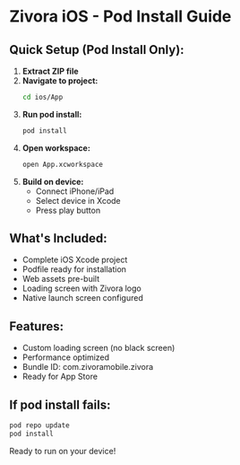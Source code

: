 # Zivora iOS - Pod Install Guide

## Quick Setup (Pod Install Only):

1. **Extract ZIP file**
2. **Navigate to project:**
   ```bash
   cd ios/App
   ```
3. **Run pod install:**
   ```bash
   pod install
   ```
4. **Open workspace:**
   ```bash
   open App.xcworkspace
   ```
5. **Build on device:**
   - Connect iPhone/iPad
   - Select device in Xcode
   - Press play button

## What's Included:
- Complete iOS Xcode project
- Podfile ready for installation
- Web assets pre-built
- Loading screen with Zivora logo
- Native launch screen configured

## Features:
- Custom loading screen (no black screen)
- Performance optimized
- Bundle ID: com.zivoramobile.zivora
- Ready for App Store

## If pod install fails:
```bash
pod repo update
pod install
```

Ready to run on your device!